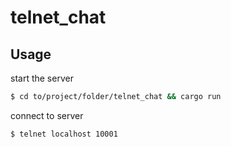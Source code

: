 # telnet_chat
## Usage
start the server
```bash
$ cd to/project/folder/telnet_chat && cargo run
```
connect to server
```bash
$ telnet localhost 10001
```
